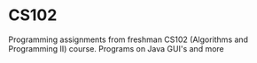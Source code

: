 # CS102
Programming assignments from freshman CS102 (Algorithms and Programming II) course. Programs on Java GUI's and more
